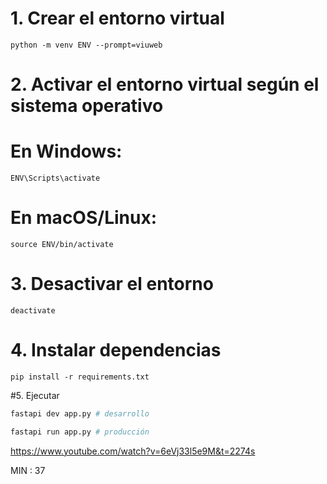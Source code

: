 # 1. Crear el entorno virtual
```console
python -m venv ENV --prompt=viuweb
```

# 2. Activar el entorno virtual según el sistema operativo
# En Windows:
```console
ENV\Scripts\activate
```
# En macOS/Linux:
```console
source ENV/bin/activate
```

# 3. Desactivar el entorno
```console
deactivate
```

# 4. Instalar dependencias
```console
pip install -r requirements.txt
```

#5. Ejecutar
```bash
fastapi dev app.py # desarrollo

fastapi run app.py # producción
```

https://www.youtube.com/watch?v=6eVj33l5e9M&t=2274s

MIN : 37